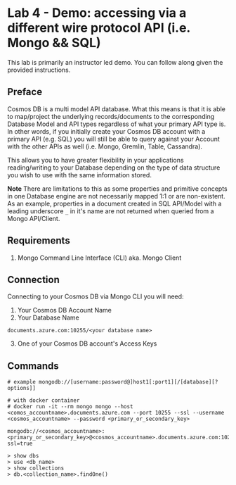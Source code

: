 # Lab 4 - Demo: accessing via a different wire protocol API (i.e. Mongo && SQL)

This lab is primarily an instructor led demo.  You can follow along given the provided instructions.

## Preface

Cosmos DB is a multi model API database.  What this means is that it is able to map/project the underlying records/documents to the corresponding Database Model and API types regardless of what your primary API type is.  In other words, if you initially create your Cosmos DB account with a primary API (e.g. SQL) you will still be able to query against your Account with the other APIs as well (i.e. Mongo, Gremlin, Table, Cassandra).

This allows you to have greater flexibility in your applications reading/writing to your Database depending on the type of data structure you wish to use with the same information stored.

**Note** There are limitations to this as some properties and primitive concepts in one Database engine are not necessarily mapped 1:1 or are non-existent.  As an example, properties in a document created in SQL API/Model with a leading underscore ``_`` in it's name are not returned when queried from a Mongo API/Client.

## Requirements
1. Mongo Command Line Interface (CLI) aka. Mongo Client

## Connection

Connecting to your Cosmos DB via Mongo CLI you will need:
1. Your Cosmos DB Account Name
2. Your Database Name
```
documents.azure.com:10255/<your database name>
```
3. One of your Cosmos DB account's Access Keys

## Commands

```shell
# example mongodb://[username:password@]host1[:port1][/[database][?options]]

# with docker container
# docker run -it --rm mongo mongo --host <comos_accountname>.documents.azure.com --port 10255 --ssl --username <cosmos_accountname> --password <primary_or_secondary_key>

mongodb://<cosmos_accountname>:<primary_or_secondary_key>@<cosmos_accountname>.documents.azure.com:10255/<database_name>?ssl=true

> show dbs
> use <db_name>
> show collections
> db.<collection_name>.findOne()
```
